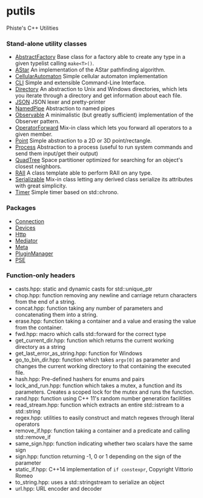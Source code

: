 # putils
Phiste's C++ Utilities

### Stand-alone utility classes

* [AbstractFactory](AbstractFactory.md) Base class for a factory able to create any type in a given typelist calling ``make<T>()``.
* [AStar](AStar.md) An implementation of the AStar pathfinding algorithm.
* [CellularAutomaton](CellularAutomaton.md) Simple cellular automaton implementation
* [CLI](CLI.md) Simple and extensible Command-Line Interface.
* [Directory](Directory.md) An abstraction to Unix and Windows directories, which lets you iterate through a directory and get information about each file.
* [JSON](json.md) JSON lexer and pretty-printer
* [NamedPipe](NamedPipe.md) Abstraction to named pipes
* [Observable](Observable.md) A minimalistic (but greatly sufficient) implementation of the Observer pattern.
* [OperatorForward](OperatorForwarder.md) Mix-in class which lets you forward all operators to a given member.
* [Point](Point.md) Simple abstraction to a 2D or 3D point/rectangle.
* [Process](Process.md) Abstraction to a process (useful to run system commands and send them input/get their output)
* [QuadTree](QuadTree.md) Space partitioner optimized for searching for an object's closest neighbors.
* [RAII](RAII.md) A class template able to perform RAII on any type.
* [Serializable](Serializable.md) Mix-in class letting any derived class serialize its attributes with great simplicity.
* [Timer](Timer.md) Simple timer based on std::chrono.

### Packages

* [Connection](connection/README.md)
* [Devices](devices/README.md)
* [Http](http/README.md)
* [Mediator](mediator/README.md)
* [Meta](meta/README.md)
* [PluginManager](pluginManager/README.md)
* [PSE](pse/README.md)

### Function-only headers

* casts.hpp: static and dynamic casts for std::unique_ptr
* chop.hpp: function removing any newline and carriage return characters from the end of a string.
* concat.hpp: function taking any number of parameters and concatenating them into a string.
* erase.hpp: function taking a container and a value and erasing the value from the container.
* fwd.hpp: macro which calls std::forward for the correct type
* get_current_dir.hpp: function which returns the current working directory as a string
* get_last_error_as_string.hpp: function for Windows
* go_to_bin_dir.hpp: function which takes `argv[0]` as parameter and changes the current working directory to that containing the executed file.
* hash.hpp: Pre-defined hashers for enums and pairs
* lock_and_run.hpp: function which takes a mutex, a function and its parameters. Creates a scoped lock for the mutex and runs the function.
* rand.hpp: function using C++ 11's random number generation facilities
* read_stream.hpp: function which extracts an entire std::istream to a std::string
* regex.hpp: utilities to easily construct and match regexes through literal operators
* remove_if.hpp: function taking a container and a predicate and calling std::remove_if
* same_sign.hpp: function indicating whether two scalars have the same sign
* sign.hpp: function returning -1, 0 or 1 depending on the sign of the parameter
* static_if.hpp: C++14 implementation of `if constexpr`, Copyright Vittorio Romeo
* to_string.hpp: uses a std::stringstream to serialize an object
* url.hpp: URL encoder and decoder
